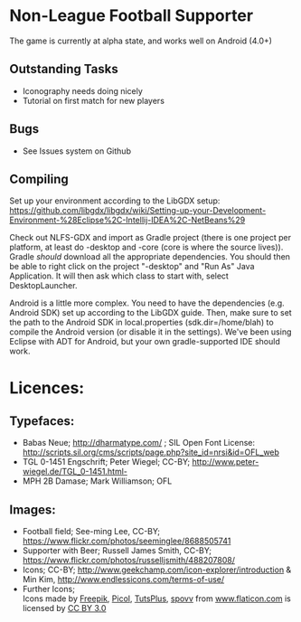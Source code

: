 Non-League Football Supporter
=========
The game is currently at alpha state, and works well on Android (4.0+)

Outstanding Tasks
------------------
- Iconography needs doing nicely
- Tutorial on first match for new players

Bugs
----
- See Issues system on Github

Compiling
---------
Set up your environment according to the LibGDX setup: https://github.com/libgdx/libgdx/wiki/Setting-up-your-Development-Environment-%28Eclipse%2C-Intellij-IDEA%2C-NetBeans%29

Check out NLFS-GDX and import as Gradle project (there is one project per platform, at least do -desktop and -core (core is where the source lives)). Gradle *should* download all the appropriate dependencies. You should then be able to right click on the project "-desktop" and "Run As" Java Application. It will then ask which class to start with, select DesktopLauncher.

Android is a little more complex. You need to have the dependencies (e.g. Android SDK) set up according to the LibGDX guide. Then, make sure to set the path to the Android SDK in local.properties (sdk.dir=/home/blah) to compile the Android version (or disable it in the settings). We've been using Eclipse with ADT for Android, but your own gradle-supported IDE should work.


Licences:
==========

Typefaces:
----------
- Babas Neue; http://dharmatype.com/ ; SIL Open Font License: http://scripts.sil.org/cms/scripts/page.php?site_id=nrsi&id=OFL_web
- TGL 0-1451 Engschrift; Peter Wiegel; CC-BY; http://www.peter-wiegel.de/TGL_0-1451.html- 
- MPH 2B Damase; Mark Williamson; OFL

Images:
-------
- Football field; See-ming Lee, CC-BY; https://www.flickr.com/photos/seeminglee/8688505741
- Supporter with Beer; Russell James Smith, CC-BY; https://www.flickr.com/photos/russelljsmith/488207808/
- Icons; CC-BY; http://www.geekchamp.com/icon-explorer/introduction & Min Kim, http://www.endlessicons.com/terms-of-use/
- Further Icons; <div>Icons made by <a href="http://www.flaticon.com/authors/freepik" title="Freepik">Freepik</a>, <a href="http://www.flaticon.com/authors/picol" title="Picol">Picol</a>, <a href="http://www.flaticon.com/authors/tutsplus" title="TutsPlus">TutsPlus</a>, <a href="http://www.flaticon.com/authors/spovv" title="spovv">spovv</a> from <a href="http://www.flaticon.com" title="Flaticon">www.flaticon.com</a>             is licensed by <a href="http://creativecommons.org/licenses/by/3.0/" title="Creative Commons BY 3.0">CC BY 3.0</a></div>
